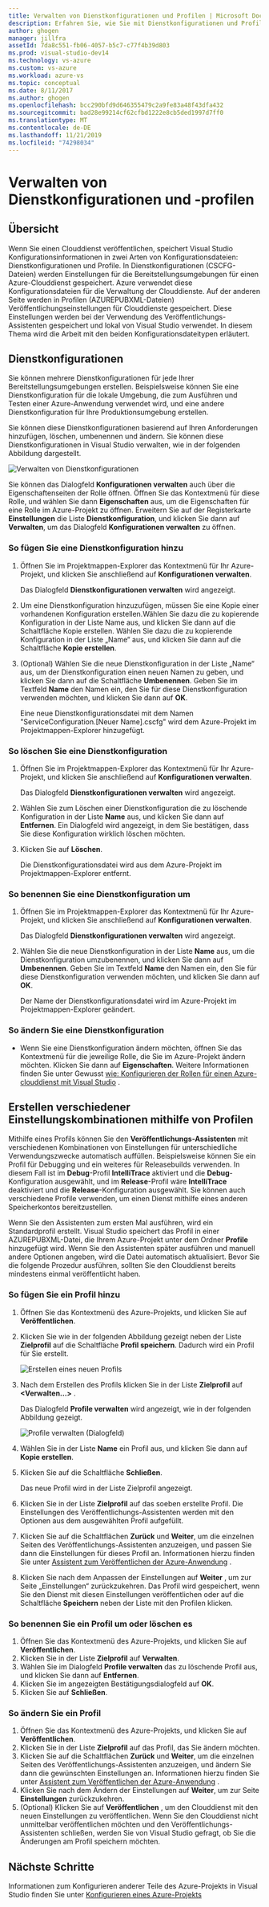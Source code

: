 ```yaml
---
title: Verwalten von Dienstkonfigurationen und Profilen | Microsoft Docs
description: Erfahren Sie, wie Sie mit Dienstkonfigurationen und Profilkonfigurationsdateien arbeiten,| in denen Einstellungen für die Bereitstellungsumgebungen gespeichert und Einstellungen für Clouddienste veröffentlicht werden.
author: ghogen
manager: jillfra
assetId: 7da8c551-fb06-4057-b5c7-c77f4b39d803
ms.prod: visual-studio-dev14
ms.technology: vs-azure
ms.custom: vs-azure
ms.workload: azure-vs
ms.topic: conceptual
ms.date: 8/11/2017
ms.author: ghogen
ms.openlocfilehash: bcc290bfd9d646355479c2a9fe83a48f43dfa432
ms.sourcegitcommit: bad28e99214cf62cfbd1222e8cb5ded1997d7ff0
ms.translationtype: MT
ms.contentlocale: de-DE
ms.lasthandoff: 11/21/2019
ms.locfileid: "74298034"
---
```

# <a name="how-to-manage-service-configurations-and-profiles"></a>Verwalten von Dienstkonfigurationen und -profilen
## <a name="overview"></a>Übersicht
Wenn Sie einen Clouddienst veröffentlichen, speichert Visual Studio Konfigurationsinformationen in zwei Arten von Konfigurationsdateien: Dienstkonfigurationen und Profile. In Dienstkonfigurationen (CSCFG-Dateien) werden Einstellungen für die Bereitstellungsumgebungen für einen Azure-Clouddienst gespeichert. Azure verwendet diese Konfigurationsdateien für die Verwaltung der Clouddienste. Auf der anderen Seite werden in Profilen (AZUREPUBXML-Dateien) Veröffentlichungseinstellungen für Clouddienste gespeichert. Diese Einstellungen werden bei der Verwendung des Veröffentlichungs-Assistenten gespeichert und lokal von Visual Studio verwendet. In diesem Thema wird die Arbeit mit den beiden Konfigurationsdateitypen erläutert.

## <a name="service-configurations"></a>Dienstkonfigurationen
Sie können mehrere Dienstkonfigurationen für jede Ihrer Bereitstellungsumgebungen erstellen. Beispielsweise können Sie eine Dienstkonfiguration für die lokale Umgebung, die zum Ausführen und Testen einer Azure-Anwendung verwendet wird, und eine andere Dienstkonfiguration für Ihre Produktionsumgebung erstellen.

Sie können diese Dienstkonfigurationen basierend auf Ihren Anforderungen hinzufügen, löschen, umbenennen und ändern. Sie können diese Dienstkonfigurationen in Visual Studio verwalten, wie in der folgenden Abbildung dargestellt.

![Verwalten von Dienstkonfigurationen](./media/vs-azure-tools-service-configurations-and-profiles-how-to-manage/manage-service-config.png)

Sie können das Dialogfeld **Konfigurationen verwalten** auch über die Eigenschaftenseiten der Rolle öffnen. Öffnen Sie das Kontextmenü für diese Rolle, und wählen Sie dann **Eigenschaften** aus, um die Eigenschaften für eine Rolle im Azure-Projekt zu öffnen. Erweitern Sie auf der Registerkarte **Einstellungen** die Liste **Dienstkonfiguration**, und klicken Sie dann auf **Verwalten**, um das Dialogfeld **Konfigurationen verwalten** zu öffnen.

### <a name="to-add-a-service-configuration"></a>So fügen Sie eine Dienstkonfiguration hinzu
1. Öffnen Sie im Projektmappen-Explorer das Kontextmenü für Ihr Azure-Projekt, und klicken Sie anschließend auf **Konfigurationen verwalten**.
   
    Das Dialogfeld **Dienstkonfigurationen verwalten** wird angezeigt.
2. Um eine Dienstkonfiguration hinzuzufügen, müssen Sie eine Kopie einer vorhandenen Konfiguration erstellen.Wählen Sie dazu die zu kopierende Konfiguration in der Liste Name aus, und klicken Sie dann auf die Schaltfläche Kopie erstellen. Wählen Sie dazu die zu kopierende Konfiguration in der Liste „Name“ aus, und klicken Sie dann auf die Schaltfläche **Kopie erstellen**.
3. (Optional) Wählen Sie die neue Dienstkonfiguration in der Liste „Name“ aus, um der Dienstkonfiguration einen neuen Namen zu geben, und klicken Sie dann auf die Schaltfläche **Umbenennen**. Geben Sie im Textfeld **Name** den Namen ein, den Sie für diese Dienstkonfiguration verwenden möchten, und klicken Sie dann auf **OK**.
   
    Eine neue Dienstkonfigurationsdatei mit dem Namen "ServiceConfiguration.[Neuer Name].cscfg" wird dem Azure-Projekt im Projektmappen-Explorer hinzugefügt.

### <a name="to-delete-a-service-configuration"></a>So löschen Sie eine Dienstkonfiguration
1. Öffnen Sie im Projektmappen-Explorer das Kontextmenü für Ihr Azure-Projekt, und klicken Sie anschließend auf **Konfigurationen verwalten**.
   
    Das Dialogfeld **Dienstkonfigurationen verwalten** wird angezeigt.
2. Wählen Sie zum Löschen einer Dienstkonfiguration die zu löschende Konfiguration in der Liste **Name** aus, und klicken Sie dann auf **Entfernen**. Ein Dialogfeld wird angezeigt, in dem Sie bestätigen, dass Sie diese Konfiguration wirklich löschen möchten.
3. Klicken Sie auf **Löschen**.
   
     Die Dienstkonfigurationsdatei wird aus dem Azure-Projekt im Projektmappen-Explorer entfernt.

### <a name="to-rename-a-service-configuration"></a>So benennen Sie eine Dienstkonfiguration um
1. Öffnen Sie im Projektmappen-Explorer das Kontextmenü für Ihr Azure-Projekt, und klicken Sie anschließend auf **Konfigurationen verwalten**.
   
    Das Dialogfeld **Dienstkonfigurationen verwalten** wird angezeigt.
2. Wählen Sie die neue Dienstkonfiguration in der Liste **Name** aus, um die Dienstkonfiguration umzubenennen, und klicken Sie dann auf **Umbenennen**. Geben Sie im Textfeld **Name** den Namen ein, den Sie für diese Dienstkonfiguration verwenden möchten, und klicken Sie dann auf **OK**.
   
    Der Name der Dienstkonfigurationsdatei wird im Azure-Projekt im Projektmappen-Explorer geändert.

### <a name="to-change-a-service-configuration"></a>So ändern Sie eine Dienstkonfiguration
* Wenn Sie eine Dienstkonfiguration ändern möchten, öffnen Sie das Kontextmenü für die jeweilige Rolle, die Sie im Azure-Projekt ändern möchten. Klicken Sie dann auf **Eigenschaften**. Weitere Informationen finden Sie unter Gewusst [wie: Konfigurieren der Rollen für einen Azure-clouddienst mit Visual Studio](vs-azure-tools-configure-roles-for-cloud-service.md) .

## <a name="make-different-setting-combinations-by-using-profiles"></a>Erstellen verschiedener Einstellungskombinationen mithilfe von Profilen
Mithilfe eines Profils können Sie den **Veröffentlichungs-Assistenten** mit verschiedenen Kombinationen von Einstellungen für unterschiedliche Verwendungszwecke automatisch auffüllen. Beispielsweise können Sie ein Profil für Debugging und ein weiteres für Releasebuilds verwenden. In diesem Fall ist im **Debug**-Profil **IntelliTrace** aktiviert und die **Debug**-Konfiguration ausgewählt, und im **Release**-Profil wäre **IntelliTrace** deaktiviert und die **Release**-Konfiguration ausgewählt. Sie können auch verschiedene Profile verwenden, um einen Dienst mithilfe eines anderen Speicherkontos bereitzustellen.

Wenn Sie den Assistenten zum ersten Mal ausführen, wird ein Standardprofil erstellt. Visual Studio speichert das Profil in einer AZUREPUBXML-Datei, die Ihrem Azure-Projekt unter dem Ordner **Profile** hinzugefügt wird. Wenn Sie den Assistenten später ausführen und manuell andere Optionen angeben, wird die Datei automatisch aktualisiert. Bevor Sie die folgende Prozedur ausführen, sollten Sie den Clouddienst bereits mindestens einmal veröffentlicht haben.

### <a name="to-add-a-profile"></a>So fügen Sie ein Profil hinzu
1. Öffnen Sie das Kontextmenü des Azure-Projekts, und klicken Sie auf **Veröffentlichen**.
2. Klicken Sie wie in der folgenden Abbildung gezeigt neben der Liste **Zielprofil** auf die Schaltfläche **Profil speichern**. Dadurch wird ein Profil für Sie erstellt.
   
    ![Erstellen eines neuen Profils](./media/vs-azure-tools-service-configurations-and-profiles-how-to-manage/create-new-profile.png)
3. Nach dem Erstellen des Profils klicken Sie in der Liste **Zielprofil** auf **<Verwalten…>** .
   
    Das Dialogfeld **Profile verwalten** wird angezeigt, wie in der folgenden Abbildung gezeigt.
   
    ![Profile verwalten (Dialogfeld)](./media/vs-azure-tools-service-configurations-and-profiles-how-to-manage/manage-profiles.png)
4. Wählen Sie in der Liste **Name** ein Profil aus, und klicken Sie dann auf **Kopie erstellen**.
5. Klicken Sie auf die Schaltfläche **Schließen**.
   
    Das neue Profil wird in der Liste Zielprofil angezeigt.
6. Klicken Sie in der Liste **Zielprofil** auf das soeben erstellte Profil. Die Einstellungen des Veröffentlichungs-Assistenten werden mit den Optionen aus dem ausgewählten Profil aufgefüllt.
7. Klicken Sie auf die Schaltflächen **Zurück** und **Weiter**, um die einzelnen Seiten des Veröffentlichungs-Assistenten anzuzeigen, und passen Sie dann die Einstellungen für dieses Profil an. Informationen hierzu finden Sie unter [Assistent zum Veröffentlichen der Azure-Anwendung](https://go.microsoft.com/fwlink/p/?LinkID=623085) .
8. Klicken Sie nach dem Anpassen der Einstellungen auf **Weiter** , um zur Seite „Einstellungen“ zurückzukehren. Das Profil wird gespeichert, wenn Sie den Dienst mit diesen Einstellungen veröffentlichen oder auf die Schaltfläche **Speichern** neben der Liste mit den Profilen klicken.

### <a name="to-rename-or-delete-a-profile"></a>So benennen Sie ein Profil um oder löschen es
1. Öffnen Sie das Kontextmenü des Azure-Projekts, und klicken Sie auf **Veröffentlichen**.
2. Klicken Sie in der Liste **Zielprofil** auf **Verwalten**.
3. Wählen Sie im Dialogfeld **Profile verwalten** das zu löschende Profil aus, und klicken Sie dann auf **Entfernen**.
4. Klicken Sie im angezeigten Bestätigungsdialogfeld auf **OK**.
5. Klicken Sie auf **Schließen**.

### <a name="to-change-a-profile"></a>So ändern Sie ein Profil
1. Öffnen Sie das Kontextmenü des Azure-Projekts, und klicken Sie auf **Veröffentlichen**.
2. Klicken Sie in der Liste **Zielprofil** auf das Profil, das Sie ändern möchten.
3. Klicken Sie auf die Schaltflächen **Zurück** und **Weiter**, um die einzelnen Seiten des Veröffentlichungs-Assistenten anzuzeigen, und ändern Sie dann die gewünschten Einstellungen an. Informationen hierzu finden Sie unter [Assistent zum Veröffentlichen der Azure-Anwendung](https://go.microsoft.com/fwlink/p/?LinkID=623085) .
4. Klicken Sie nach dem Ändern der Einstellungen auf **Weiter**, um zur Seite **Einstellungen** zurückzukehren.
5. (Optional) Klicken Sie auf **Veröffentlichen** , um den Clouddienst mit den neuen Einstellungen zu veröffentlichen. Wenn Sie den Clouddienst nicht unmittelbar veröffentlichen möchten und den Veröffentlichungs-Assistenten schließen, werden Sie von Visual Studio gefragt, ob Sie die Änderungen am Profil speichern möchten.

## <a name="next-steps"></a>Nächste Schritte
Informationen zum Konfigurieren anderer Teile des Azure-Projekts in Visual Studio finden Sie unter [Konfigurieren eines Azure-Projekts](https://go.microsoft.com/fwlink/p/?LinkID=623075)
